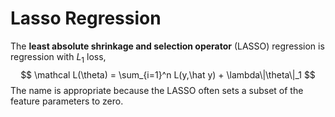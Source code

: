 #  Lasso Regression

The **least absolute shrinkage and selection operator** (LASSO) regression is regression with $L_1$ loss,
$$
\mathcal L(\theta) = \sum_{i=1}^n L(y,\hat y) +  \lambda\|\theta\|_1
$$
The name is appropriate because the LASSO often sets a subset of the feature parameters to zero.